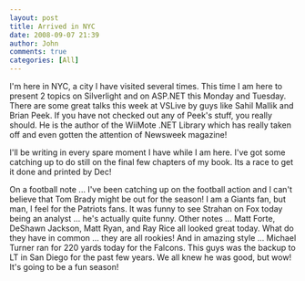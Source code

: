 ```yaml
---
layout: post
title: Arrived in NYC
date: 2008-09-07 21:39
author: John
comments: true
categories: [All]
---
```

<p>I'm here in NYC, a city I have visited several times. This time I am here to present 2 topics on Silverlight and on ASP.NET this Monday and Tuesday. There are some great talks this week at VSLive by guys like Sahil Mallik and Brian Peek. If you have not checked out any of Peek's stuff, you really should. He is the author of the WiiMote .NET Library which has really taken off and even gotten the attention of Newsweek magazine!</p> <p>I'll be writing in every spare moment I have while I am here. I've got some catching up to do still on the final few chapters of my book. Its a race to get it done and printed by Dec! </p> <p>On a football note ... I've been catching up on the football action and I can't believe that Tom Brady might be out for the season! I am a Giants fan, but man, I feel for the Patriots fans. It was funny to see Strahan on Fox today being an analyst ... he's actually quite funny. Other notes ... Matt Forte, DeShawn Jackson, Matt Ryan, and Ray Rice all looked great today. What do they have in common ... they are all rookies! And in amazing style ... Michael Turner ran for 220 yards today for the Falcons. This guys was the backup to LT in San Diego for the past few years. We all knew he was good, but wow! It's going to be a fun season!</p>

